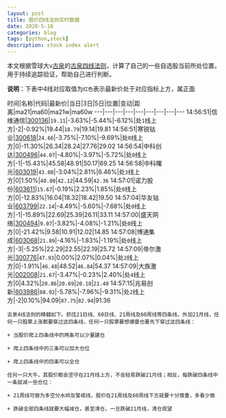```yaml
---
layout: post
title: 股价四线法则实时数据
date: 2020-5-10
categories: blog
tags: [python,stock]
description: stock index alert
---
```



本文根据雪球大v[古泉](https://xueqiu.com/u/7148646888)的[古泉四线法则](https://xueqiu.com/7148646888/130498192)，计算了自己的一些自选股当前所处位置，用于持续追踪验证，帮助自己进行判断。

**说明**：下表中4线对应取值为`红色`表示最新价处于对应指标上方，属正面

时间|名称|代码|最新价|当日|3日|5日|位置|变动|距离|ma21|ma60|ma21w|ma60w
---|---|---|---|---|---|---|---|---
14:56:51|信维通信|[300136](https://xueqiu.com/S/SZ300136)|`19.11`|-3.63%|-5.44%|-6.12%|处`1`线上方|-2|-0.92%|19.44|`18.79`|19.14|19.81
14:56:51|寒锐钴业|[300618](https://xueqiu.com/S/SZ300618)|`24.66`|-3.75%|-7.10%|-9.69%|处`0`线上方|0|-11.30%|26.34|28.24|27.76|29.02
14:56:54|中科创达|[300496](https://xueqiu.com/S/SZ300496)|`44.07`|-4.80%|-3.97%|-5.72%|处`0`线上方|-1|-15.43%|45.58|48.91|50.17|69.25
14:56:58|中科曙光|[603019](https://xueqiu.com/S/SH603019)|`43.08`|-3.04%|2.81%|6.46%|处`3`线上方|0|1.50%|`40.80`|`42.12`|44.59|`42.36`
14:57:01|诺力股份|[603611](https://xueqiu.com/S/SH603611)|`15.67`|-0.19%|2.23%|1.85%|处`0`线上方|0|-12.83%|16.04|18.32|18.42|19.50
14:57:04|华友钴业|[603799](https://xueqiu.com/S/SH603799)|`22.14`|-4.49%|-5.60%|-7.68%|处`0`线上方|-1|-15.89%|22.69|25.39|26.11|33.11
14:57:00|盛天网络|[300494](https://xueqiu.com/S/SZ300494)|`9.07`|-3.82%|-4.08%|-1.21%|处`0`线上方|0|-21.42%|9.58|10.91|12.02|14.85
14:57:08|博通集成|[603068](https://xueqiu.com/S/SH603068)|`21.89`|-4.16%|-1.83%|-1.19%|处`0`线上方|-3|-5.25%|22.29|22.55|22.19|25.72
14:57:09|帝尔激光|[300776](https://xueqiu.com/S/SZ300776)|`47.93`|0.00%|2.07%|0.04%|处`2`线上方|0|-1.91%|`46.48`|48.52|`46.84`|54.37
14:57:09|大族激光|[002008](https://xueqiu.com/S/SZ002008)|`21.67`|-3.47%|-0.23%|2.40%|处`4`线上方|0|4.32%|`20.86`|`20.69`|`20.18`|`21.40`
14:57:15|兆易创新|[603986](https://xueqiu.com/S/SH603986)|`88.92`|-5.78%|-7.96%|-9.31%|处`2`线上方|-2|0.10%|94.09|`87.75`|`82.94`|91.36

```
古泉4线法则的精髓如下。抓住21日线、60日线、21周线及60周线等四条线，外加21月线，任何一只股票上涨都要穿过这四条线，任何一只股票要想爆雷也要先下穿过这四条线：

+ 当股价爬上四条线中的两条可以少量建仓

+ 爬上四条线中的三条可以加大仓位

+ 爬上四条线中的四条可以全仓

任何一只大牛，其股价都会坚守在21月线上方，不会轻易跌破21月线；相反，每跌破四条线中一条就减一些仓位：

+ 21周线可做为多空分水岭及警戒线，股价在21周线及60周线下方就要十分慎重，多看少做

+ 跌破全部四条线就要大幅减仓，甚至清仓，一旦跌破21月线，清仓观望
```